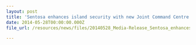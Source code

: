 ```yaml
---
layout: post
title: 'Sentosa enhances island security with new Joint Command Centre'
date: 2014-05-28T00:00:00.000Z
file_url: /resources/news/files/20140528_Media-Release_Sentosa_enhances_island_security_with_new_JCC.pdf

---
```


